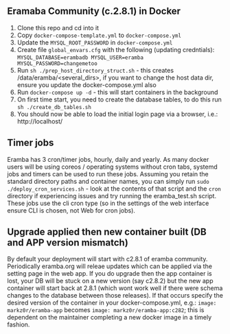 Eramaba Community (c.2.8.1) in Docker
--------------------------------
1. Clone this repo and cd into it
2. Copy `docker-compose-template.yml` to `docker-compose.yml`
3. Update the `MYSQL_ROOT_PASSWORD` in `docker-compose.yml`
4. Create file `global_envars.cfg` with the following (updating credntials):
    `MYSQL_DATABASE=erambadb
    MYSQL_USER=eramba
    MYSQL_PASSWORD=changemetoo`
5. Run `sh ./prep_host_directory_struct.sh` - this creates /data/eramba/<several_dirs>, if you want to change the host data dir, ensure you update the docker-compose.yml also
6. Run `docker-compose up -d` - this will start containers in the background
7. On first time start, you need to create the database tables, to do this run `sh ./create_db_tables.sh`
8. You should now be able to load the initial login page via a browser, i.e.: http://localhost/

## Timer jobs
Eramba has 3 cron/timer jobs, hourly, daily and yearly.
As many docker users will be using coreos / operating systems without cron tabs, systemd jobs and timers can be used to run these jobs.
Assuming you retain the standard directory paths and container names, you can simply run `sudo ./deploy_cron_services.sh` - look at the contents of that script and the `cron` directory if experiencing issues and try running the eramba_test.sh script.
These jobs use the cli cron type (so in the settings of the web interface ensure CLI is chosen, not Web for cron jobs).

## Upgrade applied then new container built (DB and APP version mismatch)
By default your deployment will start with c2.8.1 of eramba community.
Periodically eramba.org will releae updates which can be applied via the setting page in the web app.
If you do upgrade then the app container is lost, your DB will be stuck on a new version (say c2.8.2) but the new app container will start back at 2.8.1 (which wont work well if there were schema changes to the database between those releases).
If that occurs specify the desired version of the container in your docker-compose.yml, e.g.: `image: markz0r/eramba-app` becomes `image: markz0r/eramba-app:c282`; this is dependent on the maintainer completing a new docker image in a timely fashion.
